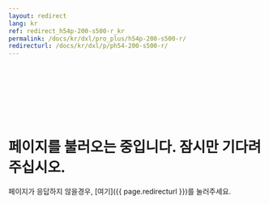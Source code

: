 ```yaml
---
layout: redirect
lang: kr
ref: redirect_h54p-200-s500-r_kr
permalink: /docs/kr/dxl/pro_plus/h54p-200-s500-r/
redirecturl: /docs/kr/dxl/p/ph54-200-s500-r/
---
```


<br><br><br><br><br><br>
# 페이지를 불러오는 중입니다. 잠시만 기다려주십시오.
페이지가 응답하지 않을경우, [여기]({{ page.redirecturl }})를 눌러주세요.
